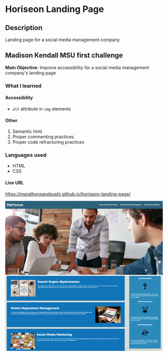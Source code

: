 # Horiseon Landing Page

## Description
Landing page for a social media management company 

## Madison Kendall MSU first challenge
**Main Objective**: Improve accessibility for a social media management company's landing page

### What I learned
#### Accessibility
- `alt` attribute in `img` elements
#### Other
1. Semantic html
2. Proper commenting practices
3. Proper code refractoring practices

### Languages used
- HTML
- CSS

#### Live URL
https://marathonsandsushi.github.io/horiseon-landing-page/

![Horiseon screen shot top!](/images/Horiseon-page-1.png "")
![Horiseon screen shot bottom!](/images/Horiseon-page-2.png "")
